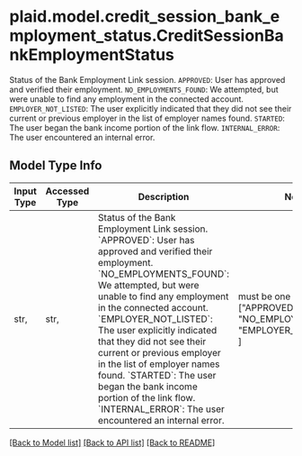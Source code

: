 # plaid.model.credit_session_bank_employment_status.CreditSessionBankEmploymentStatus

Status of the Bank Employment Link session.  `APPROVED`: User has approved and verified their employment.  `NO_EMPLOYMENTS_FOUND`: We attempted, but were unable to find any employment in the connected account.  `EMPLOYER_NOT_LISTED`: The user explicitly indicated that they did not see their current or previous employer in the list of employer names found.  `STARTED`: The user began the bank income portion of the link flow.  `INTERNAL_ERROR`: The user encountered an internal error.

## Model Type Info
Input Type | Accessed Type | Description | Notes
------------ | ------------- | ------------- | -------------
str,  | str,  | Status of the Bank Employment Link session.  &#x60;APPROVED&#x60;: User has approved and verified their employment.  &#x60;NO_EMPLOYMENTS_FOUND&#x60;: We attempted, but were unable to find any employment in the connected account.  &#x60;EMPLOYER_NOT_LISTED&#x60;: The user explicitly indicated that they did not see their current or previous employer in the list of employer names found.  &#x60;STARTED&#x60;: The user began the bank income portion of the link flow.  &#x60;INTERNAL_ERROR&#x60;: The user encountered an internal error. | must be one of ["APPROVED", "NO_EMPLOYERS_FOUND", "EMPLOYER_NOT_LISTED", ] 

[[Back to Model list]](../../README.md#documentation-for-models) [[Back to API list]](../../README.md#documentation-for-api-endpoints) [[Back to README]](../../README.md)

